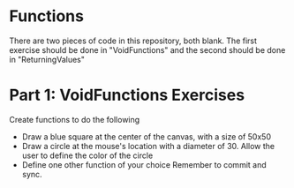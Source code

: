 # Functions

There are two pieces of code in this repository, both blank. The first exercise should be done in "VoidFunctions" and the second should be done in "ReturningValues"

# Part 1: VoidFunctions Exercises
Create functions to do the following
* Draw a blue square at the center of the canvas, with a size of 50x50
* Draw a circle at the mouse's location with a diameter of 30. Allow the user to define the color of the circle
* Define one other function of your choice
Remember to commit and sync.

